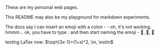 These are my personal web pages.

This README may also be my playground for markdown experiments.

The docs say I can insert an emoji with a colon -  - oh, it's not working. hmmm...
ok, you have to type : and then start naming the emoji - 🥇, 🛑, 🚦

testing LaTex now:  $\sqrt{3x-1}+(1+x)^2, \in, \notin$

